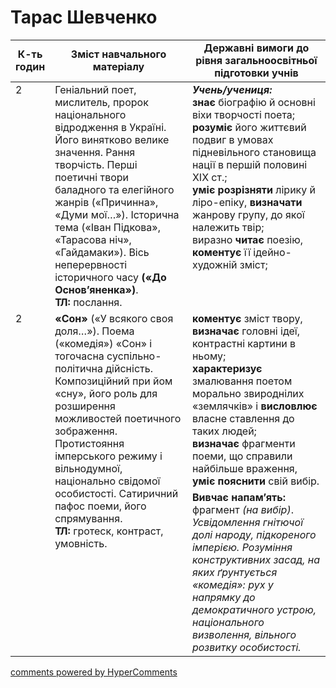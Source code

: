 <div id="hypercomments_widget" class="js-hypercomments-widget invisible"></div>

# Тарас Шевченко

<table>
  <tr>
    <td width="10%" align="center"><b>К-ть годин</b></td>
    <td width="45%" align="center"><b>Зміст навчального матеріалу</b></td>
    <td width="45%" align="center"><b>Державні вимоги до рівня загальноосвітньої підготовки учнів</b></td>
  </tr>
<tbody>
  <tr>
<td width="10%" style="vertical-align:top !important;">2</td>
    <td width="45%" style="vertical-align:top !important;">
Геніальний поет, мислитель, пророк національного відродження в Україні. Його винятково велике значення. Рання творчість. Перші поетичні твори баладного та елегійного жанрів («Причинна», «Думи мої…»). Історична тема («Іван Підкова», «Тарасова ніч», «Гайдамаки»). Вісь неперервності історичного часу <b>(«До Основ’яненка»)</b>. <br>
<b>ТЛ:</b> послання.
</td>
    <td width="45%" style="vertical-align:top !important;">
<i><b>Учень/учениця:</b></i><br>
<b>знає</b> біографію й основні віхи творчості поета; <br>
<b>розуміє</b> його життєвий подвиг в умовах підневільного становища нації в першій половині ХІХ ст.; <br>
<b>уміє розрізняти</b> лірику й ліро-епіку, <b>визначати</b> жанрову групу, до якої належить твір; <br>
виразно <b>читає</b> поезію, <b>коментує</b> її ідейно-художній зміст; </td>
  </tr>
    <tr>
<td width="10%" style="vertical-align:top !important;" rowspan="2">2</td>
    <td width="45%" style="vertical-align:top !important;" rowspan="2">
<b>«Сон»</b> («У всякого своя доля…»). Поема («комедія») «Сон» і тогочасна суспільно-політична дійсність. Композиційний при йом «сну», його роль для розширення можливостей поетичного зображення. Протистояння імперського режиму і вільнодумної, національно свідомої особистості. Сатиричний пафос поеми, його спрямування.  <br>
<b>ТЛ:</b> гротеск, контраст, умовність. 
</td>
    <td width="45%" style="vertical-align:top !important;">
<b>коментує</b> зміст твору, <b>визначає</b> головні ідеї, контрастні картини в ньому;<br> 
<b>характеризує</b> змалювання поетом морально звироднілих «землячків» і <b>висловлює</b> власне ставлення до таких людей;<br>
<b>визначає</b> фрагменти поеми, що справили найбільше враження, <b>уміє пояснити</b> свій вибір.</td>
  </tr>
    <tr>
    <td width="45%" style="vertical-align:top !important;">
<b>Вивчає напам’ять:</b> фрагмент <i>(на вибір)</i>.<br> 
<i>Усвідомлення гнітючої долі народу, підкореного імперією. Розуміння конструктивних засад, на яких ґрунтується «комедія»: рух у напрямку до демократичного устрою, національного визволення, вільного розвитку особистості.</i></td>
  </tr>
</tbody>
</table>

<div class="js-hypercomments-container">
<a href="http://hypercomments.com" class="hc-link" title="comments widget">comments powered by HyperComments</a>
</div>
